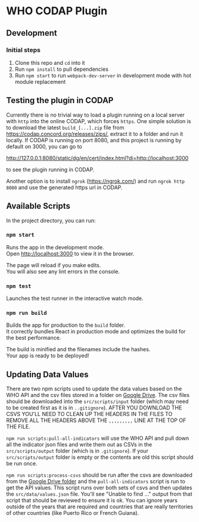 # WHO CODAP Plugin

## Development

### Initial steps

1. Clone this repo and `cd` into it
2. Run `npm install` to pull dependencies
3. Run `npm start` to run `webpack-dev-server` in development mode with hot module replacement

## Testing the plugin in CODAP

Currently there is no trivial way to load a plugin running on a local server with `http` into the online CODAP, which forces `https`. One simple solution is to download the latest `build_[...].zip` file from https://codap.concord.org/releases/zips/, extract it to a folder and run it locally. If CODAP is running on port 8080, and this project is running by default on 3000, you can go to

http://127.0.0.1:8080/static/dg/en/cert/index.html?di=http://localhost:3000

to see the plugin running in CODAP.

Another option is to install `ngrok` (https://ngrok.com/) and run `ngrok http 8080` and use the generated https url in CODAP.

## Available Scripts

In the project directory, you can run:

### `npm start`

Runs the app in the development mode.<br>
Open [http://localhost:3000](http://localhost:3000) to view it in the browser.

The page will reload if you make edits.<br>
You will also see any lint errors in the console.

### `npm test`

Launches the test runner in the interactive watch mode.<br>

### `npm run build`

Builds the app for production to the `build` folder.<br>
It correctly bundles React in production mode and optimizes the build for the best performance.

The build is minified and the filenames include the hashes.<br>
Your app is ready to be deployed!

## Updating Data Values

There are two npm scripts used to update the data values based on the WHO API and the csv files stored in a folder on [Google Drive](https://drive.google.com/drive/folders/1VswLD13ErY6iseuz5pJ_dGo1kvaqzaHf).  The csv files should be downloaded into the `src/scripts/input` folder (which may need to be created first as it is in `..gitignore`). AFTER YOU DOWNLOAD THE CSVS YOU'LL NEED TO CLEAN UP THE HEADERS IN THE FILES TO REMOVE ALL THE HEADERS ABOVE THE `,,,,,,,,,` LINE AT THE TOP OF THE FILE.

`npm run scripts:pull-all-indicators` will use the WHO API and pull down all the indicator json files and write them out as CSVs in the `src/scripts/output` folder (which is in `.gitignore`).  If your `src/scripts/output` folder is empty or the contents are old this script should be run once.

`npm run scripts:process-csvs` should be run after the csvs are downloaded from the [Google Drive folder](https://drive.google.com/drive/folders/1VswLD13ErY6iseuz5pJ_dGo1kvaqzaHf) and the `pull-all-indicators` script is run to get the API values.  This script runs over both sets of csvs and then updates the `src/data/values.json` file.  You'll see "Unable to find ..." output from that script that should be reviewed to ensure it is ok.  You can ignore years outside of the years that are required and countries that are really territories of other countries (like Puerto Rico or French Guiana).